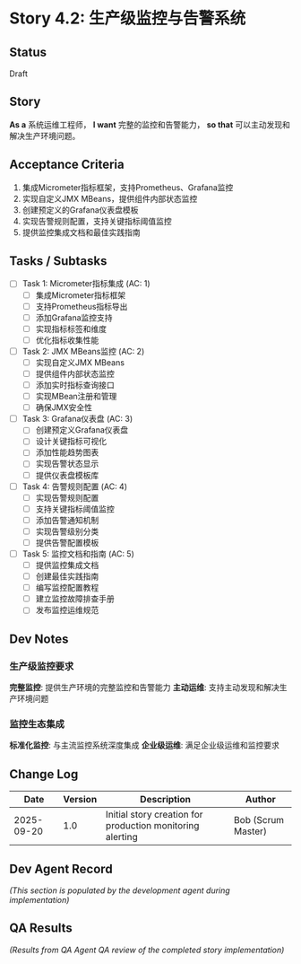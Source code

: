 # Story 4.2: 生产级监控与告警系统

## Status
Draft

## Story
**As a** 系统运维工程师，
**I want** 完整的监控和告警能力，
**so that** 可以主动发现和解决生产环境问题。

## Acceptance Criteria
1. 集成Micrometer指标框架，支持Prometheus、Grafana监控
2. 实现自定义JMX MBeans，提供组件内部状态监控
3. 创建预定义的Grafana仪表盘模板
4. 实现告警规则配置，支持关键指标阈值监控
5. 提供监控集成文档和最佳实践指南

## Tasks / Subtasks

- [ ] Task 1: Micrometer指标集成 (AC: 1)
  - [ ] 集成Micrometer指标框架
  - [ ] 支持Prometheus指标导出
  - [ ] 添加Grafana监控支持
  - [ ] 实现指标标签和维度
  - [ ] 优化指标收集性能

- [ ] Task 2: JMX MBeans监控 (AC: 2)
  - [ ] 实现自定义JMX MBeans
  - [ ] 提供组件内部状态监控
  - [ ] 添加实时指标查询接口
  - [ ] 实现MBean注册和管理
  - [ ] 确保JMX安全性

- [ ] Task 3: Grafana仪表盘 (AC: 3)
  - [ ] 创建预定义Grafana仪表盘
  - [ ] 设计关键指标可视化
  - [ ] 添加性能趋势图表
  - [ ] 实现告警状态显示
  - [ ] 提供仪表盘模板库

- [ ] Task 4: 告警规则配置 (AC: 4)
  - [ ] 实现告警规则配置
  - [ ] 支持关键指标阈值监控
  - [ ] 添加告警通知机制
  - [ ] 实现告警级别分类
  - [ ] 提供告警配置模板

- [ ] Task 5: 监控文档和指南 (AC: 5)
  - [ ] 提供监控集成文档
  - [ ] 创建最佳实践指南
  - [ ] 编写监控配置教程
  - [ ] 建立监控故障排查手册
  - [ ] 发布监控运维规范

## Dev Notes

### 生产级监控要求
**完整监控**: 提供生产环境的完整监控和告警能力
**主动运维**: 支持主动发现和解决生产环境问题

### 监控生态集成
**标准化监控**: 与主流监控系统深度集成
**企业级运维**: 满足企业级运维和监控要求

## Change Log
| Date | Version | Description | Author |
|------|---------|-------------|--------|
| 2025-09-20 | 1.0 | Initial story creation for production monitoring alerting | Bob (Scrum Master) |

## Dev Agent Record
_(This section is populated by the development agent during implementation)_

## QA Results
_(Results from QA Agent QA review of the completed story implementation)_